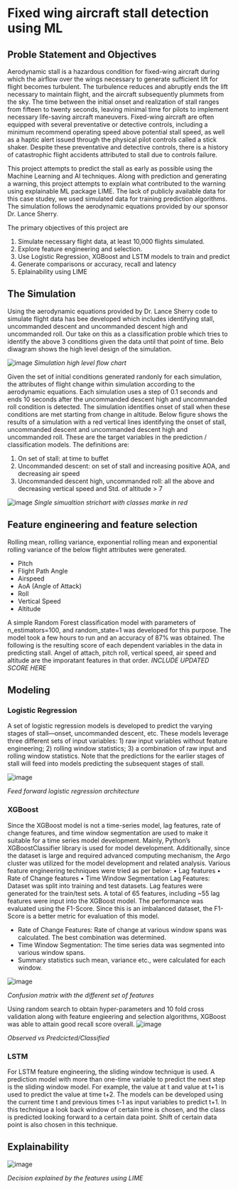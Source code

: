 # Fixed wing aircraft stall detection using ML

## Proble Statement and Objectives
Aerodynamic stall is a hazardous condition for fixed-wing aircraft during which the airflow over the wings necessary to generate sufficient lift for flight becomes turbulent.  The turbulence reduces and abruptly ends the lift necessary to maintain flight, and the aircraft subsequently plummets from the sky.  The time between the initial onset and realization of stall ranges from fifteen to twenty seconds, leaving minimal time for pilots to implement necessary life-saving aircraft maneuvers.  Fixed-wing aircraft are often equipped with several preventative or detective controls, including a minimum recommend operating speed above potential stall speed, as well as a haptic alert issued through the physical pilot controls called a stick shaker.  Despite these preventative and detective controls, there is a history of catastrophic flight accidents attributed to stall due to controls failure.

This project attempts to predict the stall as early as possible using the Machine Learning and AI techniques. Along with prediction and generating a warning, this project attempts to explain what contributed to the warning using explainable ML package LIME. The lack of publicly available data for this case studey, we used simulated data for training prediction algorithms. The simulation follows the aerodynamic equations provided by our sponsor Dr. Lance Sherry. 

The primary objectives of this project are
1. Simulate necessary flight data, at least 10,000 flights simulated.
2. Explore feature engineering and selection.
3. Use Logistic Regression, XGBoost and LSTM models to train and predict
4. Generate comparisons or accuracy, recall and latency
5. Eplainability using LIME

## The Simulation
Using the aerodynamic equations provided by Dr. Lance Sherry code to simulate flight data has bee developed which includes identifying stall, uncommanded descent and uncommanded descent high and uncommanded roll. Our take on this as a classification proble which tries to identify the above 3 conditions given the data until that point of time. Belo diwagram shows the high level design of the simulation. 

![image](https://user-images.githubusercontent.com/10969756/127080947-33bfe1b8-93a6-424b-96a9-0ee5e6ee61b6.png?style=centerme)
*Simulation high level flow chart*

Given the set of initial conditions generated randonly for each simulation, the attributes of flight change within simulation according to the aerodynamic equations. Each simulation uses a step of 0.1 seconds and ends 10 seconds after the uncommanded descent high and uncommanded roll condition is detected. The simulation identifies onset of stall when these conditions are met starting from change in altitude. Below figure shows the results of a simulation with a red vertical lines identifying the onset of stall, uncommanded descent and uncommanded descent high and uncommanded roll. These are the target variables in the prediction / classification models. The definitions are:

1.	On set of stall: at time to buffet
2.	Uncommanded descent: on set of stall and increasing positive AOA, and decreasing air speed
3.	Uncommanded descent high, uncommanded roll: all the above and decreasing vertical speed and Std. of altitude > 7

![image](https://user-images.githubusercontent.com/10969756/127081580-a64a2e1d-8cef-4384-9643-8f41e211c278.png?style=centerme)
*Single simualtion strichart with classes marke in red*

## Feature engineering and feature selection
Rolling mean, rolling variance, exponential rolling mean and exponential rolling variance of the below flight attributes were generated.
* Pitch
* Flight Path Angle
* Airspeed
* AoA (Angle of Attack)
* Roll
* Vertical Speed
* Altitude

A simple Random Forest classification model with parameters of n_estimators=100, and random_state=1 was developed for this purpose. The model took a few hours to run and an accuracy of 87% was obtained. The following is the resulting score of each dependent variables in the data in predicting stall. Angel of attach, pitch roll, vertical speed, air speed and altitude are the imporatant features in that order. 
*INCLUDE UPDATED SCORE HERE*

## Modeling

### Logistic Regression
A set of logistic regression models is developed to predict the varying stages of stall—onset, uncommanded descent, etc.  These models leverage three different sets of input variables: 1) raw input variables without feature engineering; 2) rolling window statistics; 3) a combination of raw input and rolling window statistics.  Note that the predictions for the earlier stages of stall will feed into models predicting the subsequent stages of stall. 

![image](https://user-images.githubusercontent.com/10969756/127083172-041d1a85-61d6-4771-98bf-4e99feda3d08.png?style=centerme)

*Feed forward logistic regression architecture*

### XGBoost
Since the XGBoost model is not a time-series model, lag features, rate of change features, and time window segmentation are used to make it suitable for a time series model development. Mainly, Python’s XGBoostClassifier library is used for model development. Additionally, since the dataset is large and required advanced computing mechanism, the Argo cluster was utilized for the model development and related analysis.
Various feature engineering techniques were tried as per below:
•	Lag features
•	Rate of Change features
•	Time Window Segmentation
Lag Features:
Dataset was split into training and test datasets.  Lag features were generated for the train/test sets.  A total of 65 features, including ~55 lag features were input into the XGBoost model.  The performance was evaluated using the F1-Score.  Since this is an imbalanced dataset, the F1-Score is a better metric for evaluation of this model.  

* Rate of Change Features: Rate of change at various window spans was calculated.  The best combination was determined.
* Time Window Segmentation: The time series data was segmented into various window spans.  
* Summary statistics such mean, variance etc., were calculated for each window.  

![image](https://user-images.githubusercontent.com/10969756/127083567-929e69b5-087a-4b5f-8f4b-6aeaac7d65aa.png?style=centerme)

*Confusion matrix with the different set of features*

Using random search to obtain hyper-parameters and 10 fold cross validation along with feature engieering and selection algorithms, XGBoost was able to attain good recall score overall.
![image](https://user-images.githubusercontent.com/10969756/127083729-b3d4091e-f9fd-477e-815c-b23a69d948bf.png?style=centerme)

*Observed vs Predcicted/Classified*

### LSTM
For LSTM feature engineering, the sliding window technique is used. A prediction model with more than one-time variable to predict the next step is the sliding window model. For example, the value at t and value at t+1 is used to predict the value at time t+2. The models can be developed using the current time t and previous times t-1 as input variables to predict t+1. In this technique a look back window of certain time is chosen, and the class is predicted looking forward to a certain data point. Shift of certain data point is also chosen in this technique.

## Explainability
![image](https://user-images.githubusercontent.com/10969756/127084020-8e815626-ddaa-42ef-8bcf-e7c387c482e5.png?style=centerme)

*Decision explained by the features using LIME*


